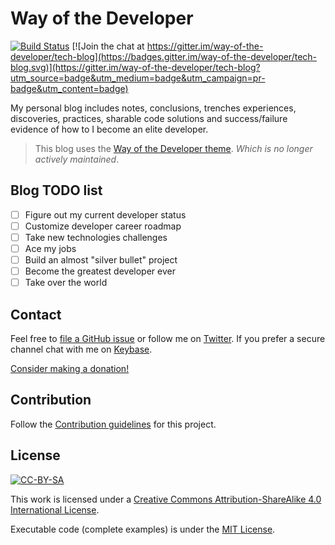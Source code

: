 
# Way of the Developer

[![Build Status](https://travis-ci.org/gfarfanb/gfarfanb.github.io.svg?branch=master)](https://travis-ci.org/gfarfanb/gfarfanb.github.io)
[![Join the chat at https://gitter.im/way-of-the-developer/tech-blog](https://badges.gitter.im/way-of-the-developer/tech-blog.svg)](https://gitter.im/way-of-the-developer/tech-blog?utm_source=badge&utm_medium=badge&utm_campaign=pr-badge&utm_content=badge)

My personal blog includes notes, conclusions, trenches experiences, discoveries, practices, 
sharable code solutions and success/failure evidence of how to I become an elite developer. 

> This blog uses the [Way of the Developer theme](https://github.com/gfarfanb/way-of-the-developer). _Which is no longer actively maintained_.

## Blog TODO list

- [ ] Figure out my current developer status
- [ ] Customize developer career roadmap
- [ ] Take new technologies challenges
- [ ] Ace my jobs
- [ ] Build an almost "silver bullet" project
- [ ] Become the greatest developer ever
- [ ] Take over the world

## Contact

Feel free to [file a GitHub issue](https://github.com/gfarfanb/gfarfanb.github.io/issues/new) 
or follow me on [Twitter](https://twitter.com/gfarfanb). If you prefer a secure channel chat 
with me on [Keybase](https://keybase.io/gfarfanb).

[Consider making a donation!](https://gfarfanb.github.io/donation.html)

## Contribution

Follow the [Contribution guidelines](.github/CONTRIBUTING.md) for this project.

## License

[![CC-BY-SA](https://i.creativecommons.org/l/by-sa/4.0/88x31.png)](http://creativecommons.org/licenses/by-sa/4.0/)

This work is licensed under a [Creative Commons Attribution-ShareAlike 4.0 International License](http://creativecommons.org/licenses/by-sa/4.0/).

Executable code (complete examples) is under the [MIT License](https://opensource.org/licenses/MIT).
